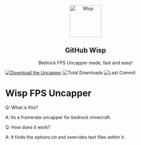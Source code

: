 <p align="center">
 <img width="100px" src="https://cdn.discordapp.com/attachments/850527489075970108/850758143524732938/Wisp_Logo.png" align="center" alt="Wisp" />
 <h2 align="center">GitHub Wisp</h2>
 <p align="center">Bedrock FPS Uncapper made, fast and easy!</p>
</p>

[![Download the Uncapper](https://img.shields.io/badge/download-uncapper-brightgreen?style=for-the-badge "Download")]( "Download")
![Total Downloads](https://img.shields.io/github/downloads/PringleCPP/Wisp-FPS-Uncapper/total?style=for-the-badge)
![Last Commit](https://img.shields.io/github/last-commit/PringleCPP/Wisp-FPS-Uncapper?style=for-the-badge)

# Wisp FPS Uncapper

Q: What is this?

A: Its a framerate uncapper for bedrock minecraft.

Q: How does it work?

A: It finds the options.txt and overrides text files within it.
